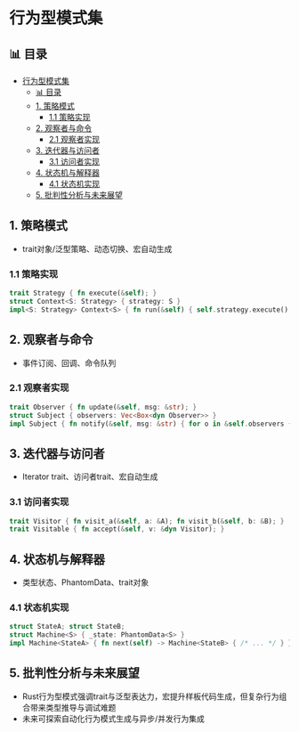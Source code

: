 ﻿# 行为型模式集


## 📊 目录

- [行为型模式集](#行为型模式集)
  - [📊 目录](#-目录)
  - [1. 策略模式](#1-策略模式)
    - [1.1 策略实现](#11-策略实现)
  - [2. 观察者与命令](#2-观察者与命令)
    - [2.1 观察者实现](#21-观察者实现)
  - [3. 迭代器与访问者](#3-迭代器与访问者)
    - [3.1 访问者实现](#31-访问者实现)
  - [4. 状态机与解释器](#4-状态机与解释器)
    - [4.1 状态机实现](#41-状态机实现)
  - [5. 批判性分析与未来展望](#5-批判性分析与未来展望)


## 1. 策略模式

- trait对象/泛型策略、动态切换、宏自动生成

### 1.1 策略实现

```rust
trait Strategy { fn execute(&self); }
struct Context<S: Strategy> { strategy: S }
impl<S: Strategy> Context<S> { fn run(&self) { self.strategy.execute(); } }
```

## 2. 观察者与命令

- 事件订阅、回调、命令队列

### 2.1 观察者实现

```rust
trait Observer { fn update(&self, msg: &str); }
struct Subject { observers: Vec<Box<dyn Observer>> }
impl Subject { fn notify(&self, msg: &str) { for o in &self.observers { o.update(msg); } } }
```

## 3. 迭代器与访问者

- Iterator trait、访问者trait、宏自动生成

### 3.1 访问者实现

```rust
trait Visitor { fn visit_a(&self, a: &A); fn visit_b(&self, b: &B); }
trait Visitable { fn accept(&self, v: &dyn Visitor); }
```

## 4. 状态机与解释器

- 类型状态、PhantomData、trait对象

### 4.1 状态机实现

```rust
struct StateA; struct StateB;
struct Machine<S> { _state: PhantomData<S> }
impl Machine<StateA> { fn next(self) -> Machine<StateB> { /* ... */ } }
```

## 5. 批判性分析与未来展望

- Rust行为型模式强调trait与泛型表达力，宏提升样板代码生成，但复杂行为组合带来类型推导与调试难题
- 未来可探索自动化行为模式生成与异步/并发行为集成
